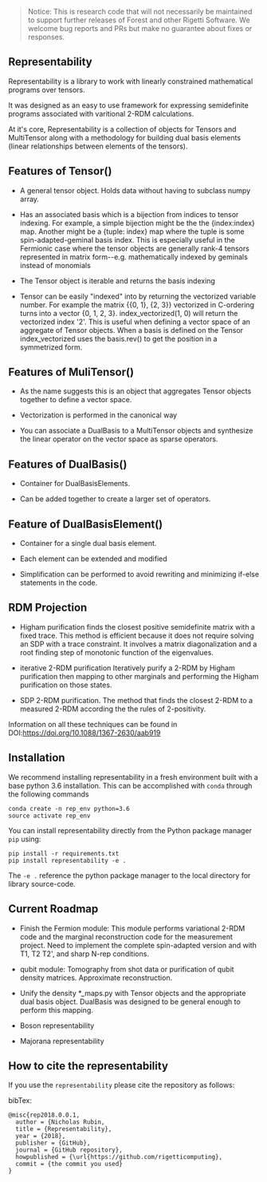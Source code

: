 >Notice: This is research code that will not necessarily be maintained to support further
>releases of Forest and other Rigetti Software. We welcome bug reports and PRs
>but make no guarantee about fixes or responses.

Representability
----------------

Representability is a library to work with linearly constrained mathematical programs over tensors.

It was designed as an easy to use framework for expressing semidefinite programs associated with varitional
2-RDM calculations.

At it's core, Representability is a collection of objects for Tensors and MultiTensor along with a methodology
for building dual basis elements (linear relationships between elements of the tensors).

Features of Tensor()
--------------------
* A general tensor object.  Holds data without having to subclass numpy array.

* Has an associated basis which is a bijection from indices to tensor indexing.  For example, a simple bijection might
be the the {index:index} map.  Another might be a {tuple: index} map where the tuple is some spin-adapted-geminal basis index.  This
is especially useful in the Fermionic case where the tensor objects are generally rank-4 tensors represented in matrix
form--e.g. mathematically indexed by geminals instead of monomials

* The Tensor object is iterable and returns the basis indexing

* Tensor can be easily "indexed" into by returning the vectorized variable number.  For example the matrix
{{0, 1}, {2, 3}} vectorized in C-ordering turns into a vector {0, 1, 2, 3}.  index_vectorized(1, 0) will return the
vectorized index '2'.  This is useful when defining a vector space of an aggregate of Tensor objects.  When a basis is
defined on the Tensor index_vectorized uses the basis.rev() to get the position in a symmetrized form.

Features of MuliTensor()
------------------------

* As the name suggests this is an object that aggregates Tensor objects together to define a vector space.

* Vectorization is performed in the canonical way

* You can associate a DualBasis to a MultiTensor objects and synthesize the linear operator on the vector space as
sparse operators.

Features of DualBasis()
-----------------------

* Container for DualBasisElements.

* Can be added together to create a larger set of operators.

Feature of DualBasisElement()
-----------------------------

* Container for a single dual basis element.

* Each element can be extended and modified

* Simplification can be performed to avoid rewriting and minimizing if-else statements in the code.

RDM Projection
--------------

* Higham purification finds the closest positive semidefinite matrix with a fixed trace.  This method is efficient
because it does not require solving an SDP with a trace constraint.  It involves a matrix diagonalization and a
root finding step of monotonic function of the eigenvalues.

* iterative 2-RDM purification  Iteratively purify a 2-RDM by Higham purification then mapping to
other marginals and performing the Higham purification on those states.

* SDP 2-RDM purification. The method that finds the closest 2-RDM to a measured 2-RDM according the the rules of
2-positivity.

Information on all these techniques can be found in DOI:https://doi.org/10.1088/1367-2630/aab919


## Installation

We recommend installing representability in a fresh environment built with a base python 3.6 installation.
This can be accomplished with `conda` through the following commands

```
conda create -n rep_env python=3.6
source activate rep_env
```

You can install representability directly from the Python package manager `pip` using:
```
pip install -r requirements.txt
pip install representability -e .
```

The `-e .` reference the python package manager to the local directory for library source-code.

Current Roadmap
---------------

* Finish the Fermion module: This module performs variational 2-RDM code and the marginal reconstruction code for the
measurement project.  Need to implement the complete spin-adapted version and with T1, T2 T2', and sharp N-rep
conditions.

* qubit module: Tomography from shot data or purification of qubit density matrices.  Approximate reconstruction.

* Unify the density *_maps.py with Tensor objects and the appropriate dual basis object.  DualBasis was designed
to be general enough to perform this mapping.

* Boson representability

* Majorana representability


## How to cite the representability

If you use the `representability` please cite the repository as follows:

bibTex:
```
@misc{rep2018.0.0.1,
  author = {Nicholas Rubin,
  title = {Representability},
  year = {2018},
  publisher = {GitHub},
  journal = {GitHub repository},
  howpublished = {\url{https://github.com/rigetticomputing},
  commit = {the commit you used}
}
```
